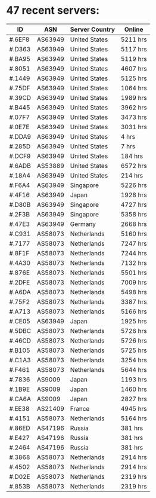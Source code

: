 # 47 recent servers:

| ID | ASN | Server Country | Online |
| ------ | ------ | ------ | ------ |
| #.6EF8 | AS63949 | United States | 5211 hrs |
| #.D363 | AS63949 | United States | 5117 hrs |
| #.BA95 | AS63949 | United States | 5119 hrs |
| #.8051 | AS63949 | United States | 4607 hrs |
| #.1449 | AS63949 | United States | 5125 hrs |
| #.75DF | AS63949 | United States | 1064 hrs |
| #.39CD | AS63949 | United States | 1989 hrs |
| #.B445 | AS63949 | United States | 3962 hrs |
| #.07F7 | AS63949 | United States | 3473 hrs |
| #.0E7E | AS63949 | United States | 3031 hrs |
| #.DDA9 | AS63949 | United States | 4 hrs |
| #.285D | AS63949 | United States | 7 hrs |
| #.DCF9 | AS63949 | United States | 184 hrs |
| #.6ADB | AS53889 | United States | 6572 hrs |
| #.18A4 | AS63949 | United States | 214 hrs |
| #.F6A4 | AS63949 | Singapore | 5226 hrs |
| #.4F16 | AS63949 | Japan | 1928 hrs |
| #.D80B | AS63949 | Singapore | 4727 hrs |
| #.2F3B | AS63949 | Singapore | 5358 hrs |
| #.47E3 | AS63949 | Germany | 2668 hrs |
| #.C931 | AS58073 | Netherlands | 5160 hrs |
| #.7177 | AS58073 | Netherlands | 7247 hrs |
| #.8F1F | AS58073 | Netherlands | 7244 hrs |
| #.4A30 | AS58073 | Netherlands | 7132 hrs |
| #.876E | AS58073 | Netherlands | 5501 hrs |
| #.2DFE | AS58073 | Netherlands | 7009 hrs |
| #.A6DA | AS58073 | Netherlands | 5498 hrs |
| #.75F2 | AS58073 | Netherlands | 3387 hrs |
| #.A713 | AS58073 | Netherlands | 5166 hrs |
| #.CE05 | AS63949 | Japan | 1925 hrs |
| #.5DBC | AS58073 | Netherlands | 5726 hrs |
| #.46CD | AS58073 | Netherlands | 5726 hrs |
| #.B105 | AS58073 | Netherlands | 5725 hrs |
| #.C1A3 | AS58073 | Netherlands | 3254 hrs |
| #.F461 | AS58073 | Netherlands | 5644 hrs |
| #.7836 | AS9009 | Japan | 1193 hrs |
| #.1B9E | AS9009 | Japan | 1460 hrs |
| #.CA6A | AS9009 | Japan | 2827 hrs |
| #.EE38 | AS21409 | France | 4945 hrs |
| #.4151 | AS58073 | Netherlands | 5164 hrs |
| #.86ED | AS47196 | Russia | 381 hrs |
| #.E427 | AS47196 | Russia | 381 hrs |
| #.2464 | AS47196 | Russia | 381 hrs |
| #.3868 | AS58073 | Netherlands | 2914 hrs |
| #.4502 | AS58073 | Netherlands | 2914 hrs |
| #.D02E | AS58073 | Netherlands | 2319 hrs |
| #.853B | AS58073 | Netherlands | 2319 hrs |

